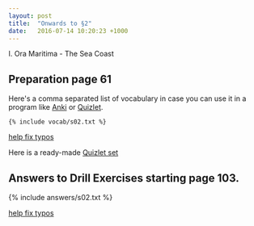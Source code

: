```yaml
---
layout: post
title:  "Onwards to §2"
date:   2016-07-14 10:20:23 +1000
---
```


I. Ora Maritima - The Sea Coast

Preparation page 61
----------

Here's a comma separated list of vocabulary in case you can use it in a program like [Anki](http://ankisrs.net) or [Quizlet](http://quizlet.com).

```
{% include vocab/s02.txt %}
```

<a href="https://github.com/veromary/oramaritima/edit/gh-pages/_includes/vocab/s02.txt">help fix typos</a>

Here is a ready-made [Quizlet set](https://quizlet.com/_2e0eaw)

Answers to Drill Exercises starting page 103.
---------------

{% include answers/s02.txt %}

<a href="https://github.com/veromary/oramaritima/edit/gh-pages/_includes/answers/s02.txt">help fix typos</a>

